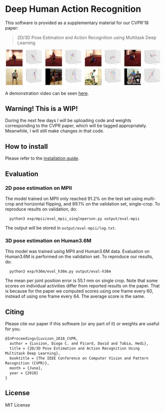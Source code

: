 # Deep Human Action Recognition

This software is provided as a supplementary material for our CVPR'18 paper:
> 2D/3D Pose Estimation and Action Recognition using Multitask Deep Learning

![Predictions](images/preds.png)

A demonstration video can be seen [here](https://www.youtube.com/watch?v=MNEZACbFA4Y&t=6s).


## Warning! This is a WIP!

During the next few days I will be uploading code and weights corresponding
to the CVPR paper, which will be tagged appropriately. Meanwhile, I will still
make changes in that code.


## How to install

Please refer to the [installation guide](INSTALL.md).


## Evaluation

<!--In order to reproduce the results reported in the paper, please make sure-->
<!--that you are using the correct version by doing `git checkout v1.0-cvpr18`.-->

### 2D pose estimation on MPII

The model trained on MPII only reached 91.2% on the test set using multi-crop
and horizontal flipping, and 89.1% on the validation set, single-crop.
To reproduce results on validation, do:
```
  python3 exp/mpii/eval_mpii_singleperson.py output/eval-mpii
```
The output will be stored in `output/eval-mpii/log.txt`.

### 3D pose estimation on Human3.6M

This model was trained using MPII and Human3.6M data.
Evaluation on Human3.6M is performed on the validation set.
To reproduce our results, do:
```
  python3 exp/h36m/eval_h36m.py output/eval-h36m
```
The mean per joint position error is 55.1 mm on single crop.
Note that some scores on individual activities differ from reported results
on the paper. That is because for the paper we computed scores using one frame
every 60, instead of using one frame every 64. The average score is the same.


## Citing

Please cite our paper if this software (or any part of it) or weights are
useful for you.
```
@InProceedings{Luvizon_2018_CVPR,
  author = {Luvizon, Diogo C. and Picard, David and Tabia, Hedi},
  title = {2D/3D Pose Estimation and Action Recognition Using Multitask Deep Learning},
  booktitle = {The IEEE Conference on Computer Vision and Pattern Recognition (CVPR)},
  month = {June},
  year = {2018}
}
```

## License

MIT License

